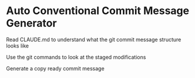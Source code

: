 # Auto Conventional Commit Message Generator

Read CLAUDE.md to understand what the git commit message structure looks like

Use the git commands to look at the staged modifications

Generate a copy ready commit message